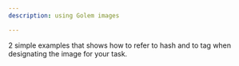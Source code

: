```yaml
---
description: using Golem images

---
```

2 simple examples that shows how to refer to hash and to tag when designating the image for your task.
